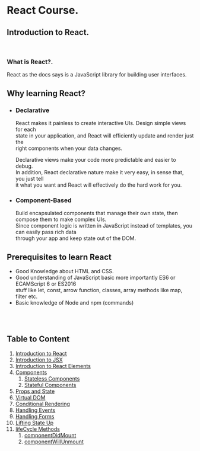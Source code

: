 # React Course.

## Introduction to React.
<br>

### What is React?.
React as the docs says is a JavaScript library for building user interfaces.

## Why learning React?

- ### Declarative
  React makes it painless to create interactive UIs. Design simple views for each<br> state in your application, and React will efficiently update and render just the<br> right components when your data changes.<br>

  Declarative views make your code more predictable and easier to debug.<br>
  In addition, React declarative nature make it very easy, in sense that, you just tell<br> it what you want and React will effectively do the hard work for you.<br>

- ### Component-Based
  Build encapsulated components that manage their own state, then compose them to make complex UIs.<br>
  Since component logic is written in JavaScript instead of templates, you can easily pass rich data <br>through your app and keep state out of the DOM.

## Prerequisites to learn React
- Good Knowledge about HTML and CSS.
- Good understanding of JavaScript basic more importantly ES6 or ECAMScript 6 or ES2016<br> stuff like let, const, arrow function, classes, array methods like map, filter etc.
- Basic knowledge of Node and npm (commands)
<br>
<br>

## Table to Content

1. [Introduction to React](#Introduction)
1. [Introduction to JSX]()
1. [Introduction to React Elements]()
1. [Components]()
   1. [Stateless Components]()
   1. [Stateful Components]()
1. [Props and State]()
1. [Virtual DOM]()
1. [Conditional Rendering]()
1. [Handling Events]()
1. [Handling Forms]()
1. [Lifting State Up]()
1. [lifeCycle Methods]()
   1. [componentDidMount]()
   1. [componentWillUnmount]()

